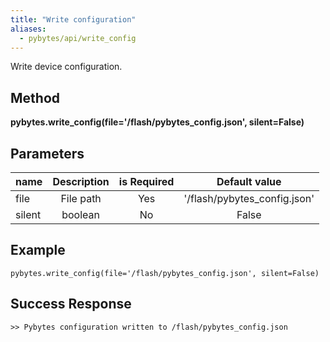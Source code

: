 ```yaml
---
title: "Write configuration"
aliases:
  - pybytes/api/write_config
---
```


  Write device configuration.

**Method**
----
**pybytes.write_config(file='/flash/pybytes_config.json', silent=False)**

**Parameters**
----
| name  | Description   | is Required    | Default value
| ------------- |:-------------:|:-------------:|:-------------:|
| file   | File path  | Yes   | '/flash/pybytes_config.json' |
| silent   | boolean  | No   | False |

**Example**
----
`pybytes.write_config(file='/flash/pybytes_config.json', silent=False)`

**Success Response**
----

```
>> Pybytes configuration written to /flash/pybytes_config.json
```

